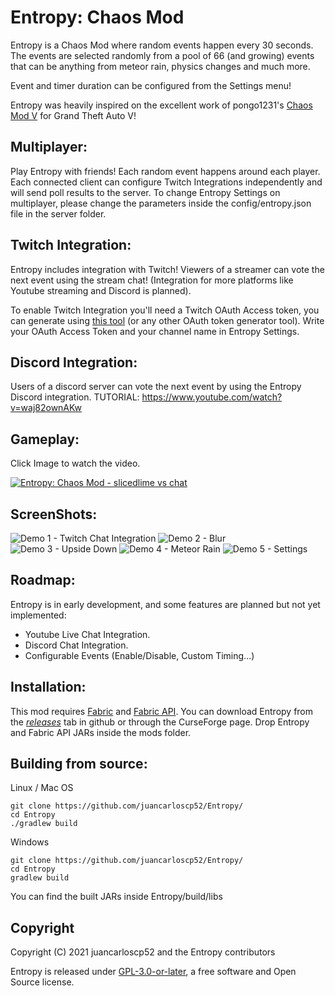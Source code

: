 # Entropy: Chaos Mod
Entropy is a Chaos Mod where random events happen every 30 seconds. The events are selected randomly from a pool of 66 (and growing) events that can be anything from meteor rain, physics changes and much more.

Event and timer duration can be configured from the Settings menu!

Entropy was heavily inspired on the excellent work of pongo1231's [Chaos Mod V](https://github.com/gta-chaos-mod/ChaosModV) for Grand Theft Auto V!

## Multiplayer:
Play Entropy with friends! Each random event happens around each player. Each connected client can configure Twitch Integrations independently and will send poll results to the server.
To change Entropy Settings on multiplayer, please change the parameters inside the config/entropy.json file in the server folder.

## Twitch Integration:
Entropy includes integration with Twitch! Viewers of a streamer can vote the next event using the stream chat! (Integration for more platforms like Youtube streaming and Discord is planned).

To enable Twitch Integration you'll need a Twitch OAuth Access token, you can generate using [this tool](https://twitchtokengenerator.com/) (or any other OAuth token generator tool).
Write your OAuth Access Token and your channel name in Entropy Settings.
## Discord Integration:
Users of a discord server can vote the next event by using the Entropy Discord integration. TUTORIAL: https://www.youtube.com/watch?v=waj82ownAKw
## Gameplay:
Click Image to watch the video.

[![Entropy: Chaos Mod - slicedlime vs chat](https://img.youtube.com/vi/qGuIEfpSfto/0.jpg)](https://www.youtube.com/watch?v=qGuIEfpSfto "Entropy: Chaos Mod - slicedlime vs chat")

## ScreenShots:

![Demo 1 - Twitch Chat Integration](https://github.com/juancarloscp52/Entropy/blob/master/readme%20images/img4.png)
![Demo 2 - Blur](https://github.com/juancarloscp52/Entropy/blob/master/readme%20images/img1.png)
![Demo 3 - Upside Down](https://github.com/juancarloscp52/Entropy/blob/master/readme%20images/img2.png)
![Demo 4 - Meteor Rain](https://github.com/juancarloscp52/Entropy/blob/master/readme%20images/img3.png)
![Demo 5 - Settings](https://github.com/juancarloscp52/Entropy/blob/master/readme%20images/img5.png)

## Roadmap:

Entropy is in early development, and some features are planned but not yet implemented:
 - Youtube Live Chat Integration.
 - Discord Chat Integration.
 - Configurable Events (Enable/Disable, Custom Timing...)


## Installation:
This mod requires [Fabric](https://fabricmc.net/use/) and [Fabric API](https://www.curseforge.com/minecraft/mc-mods/fabric-api). You can download Entropy from the _[releases](https://github.com/juancarloscp52/Entropy/releases)_ tab in github or through the CurseForge page.
Drop Entropy and Fabric API JARs inside the mods folder.

## Building from source:
Linux / Mac OS
```shell script
git clone https://github.com/juancarloscp52/Entropy/
cd Entropy
./gradlew build
```
Windows
```shell script
git clone https://github.com/juancarloscp52/Entropy/
cd Entropy
gradlew build
```
You can find the built JARs inside Entropy/build/libs

## Copyright

Copyright (C) 2021 juancarloscp52 and the Entropy contributors

Entropy is released under [GPL-3.0-or-later],
a free software and Open Source license.

[GPL-3.0-or-later]: COPYING "SPDX-License-Identifier: GPL-3.0-or-later"
